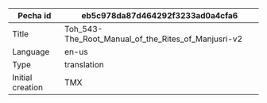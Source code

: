 |Pecha id | eb5c978da87d464292f3233ad0a4cfa6
| --- | --- 
|Title | Toh_543-The_Root_Manual_of_the_Rites_of_Manjusri-v2 
|Language | en-us
|Type | translation
|Initial creation | TMX